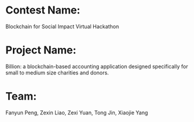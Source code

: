 # Contest Name:
Blockchain for Social Impact Virtual Hackathon
# Project Name: 
Billion: a blockchain-based accounting application designed specifically for small to medium size charities and donors.
# Team:
Fanyun Peng, Zexin Liao, Zexi Yuan, Tong Jin, Xiaojie Yang

